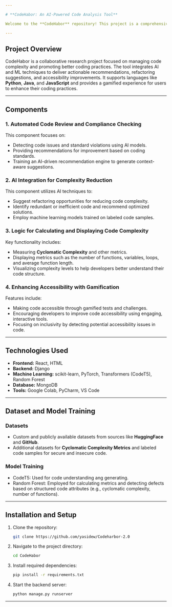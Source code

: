 ```yaml
---

# **CodeHabor: An AI-Powered Code Analysis Tool**

Welcome to the **CodeHabor** repository! This project is a comprehensive, AI-driven solution designed to assist developers in managing code complexity, improving code quality, and enhancing accessibility. With four integrated components, CodeHabor addresses modern software development challenges using cutting-edge technologies and machine learning models.

---
```


## **Project Overview**

CodeHabor is a collaborative research project focused on managing code complexity and promoting better coding practices. The tool integrates AI and ML techniques to deliver actionable recommendations, refactoring suggestions, and accessibility improvements. It supports languages like **Python**, **Java**, and **JavaScript** and provides a gamified experience for users to enhance their coding practices.

---

## **Components**

### **1. Automated Code Review and Compliance Checking**
This component focuses on:
- Detecting code issues and standard violations using AI models.
- Providing recommendations for improvement based on coding standards.
- Training an AI-driven recommendation engine to generate context-aware suggestions.

### **2. AI Integration for Complexity Reduction**
This component utilizes AI techniques to:
- Suggest refactoring opportunities for reducing code complexity.
- Identify redundant or inefficient code and recommend optimized solutions.
- Employ machine learning models trained on labeled code samples.

### **3. Logic for Calculating and Displaying Code Complexity**
Key functionality includes:
- Measuring **Cyclomatic Complexity** and other metrics.
- Displaying metrics such as the number of functions, variables, loops, and average function length.
- Visualizing complexity levels to help developers better understand their code structure.

### **4. Enhancing Accessibility with Gamification**
Features include:
- Making code accessible through gamified tests and challenges.
- Encouraging developers to improve code accessibility using engaging, interactive tools.
- Focusing on inclusivity by detecting potential accessibility issues in code.

---

## **Technologies Used**

- **Frontend:** React, HTML
- **Backend:** Django
- **Machine Learning:** scikit-learn, PyTorch, Transformers (CodeT5), Random Forest
- **Database:** MongoDB
- **Tools:** Google Colab, PyCharm, VS Code

---

## **Dataset and Model Training**

### **Datasets**
- Custom and publicly available datasets from sources like **HuggingFace** and **GitHub**.
- Additional datasets for **Cyclomatic Complexity Metrics** and labeled code samples for secure and insecure code.

### **Model Training**
- CodeT5: Used for code understanding ang generating.
- Random Forest: Employed for calculating metrics and detecting defects based on structured code attributes (e.g., cyclomatic complexity, number of functions).

---

## **Installation and Setup**

1. Clone the repository:
   ```bash
   git clone https://github.com/yasidew/Codeharbor-2.0
   ```
2. Navigate to the project directory:
   ```bash
   cd CodeHabor
   ```
3. Install required dependencies:
   ```bash
   pip install -r requirements.txt
   ```
5. Start the backend server:
   ```bash
   python manage.py runserver
   ```

---
